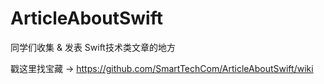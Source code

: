 # ArticleAboutSwift
同学们收集 &amp; 发表 Swift技术类文章的地方

戳这里找宝藏 -> https://github.com/SmartTechCom/ArticleAboutSwift/wiki
